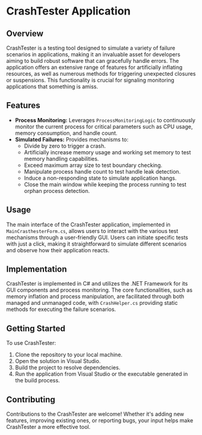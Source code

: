 # CrashTester Application

## Overview

CrashTester is a testing tool designed to simulate a variety of failure scenarios in applications, making it an invaluable asset for developers aiming to build robust software that can gracefully handle errors. The application offers an extensive range of features for artificially inflating resources, as well as numerous methods for triggering unexpected closures or suspensions. This functionality is crucial for signaling monitoring applications that something is amiss.

## Features

- **Process Monitoring:** Leverages `ProcessMonitoringLogic` to continuously monitor the current process for critical parameters such as CPU usage, memory consumption, and handle count.
- **Simulated Failures:** Provides mechanisms to:
  - Divide by zero to trigger a crash.
  - Artificially increase memory usage and working set memory to test memory handling capabilities.
  - Exceed maximum array size to test boundary checking.
  - Manipulate process handle count to test handle leak detection.
  - Induce a non-responding state to simulate application hangs.
  - Close the main window while keeping the process running to test orphan process detection.
  
## Usage

The main interface of the CrashTester application, implemented in `MainCrasthesterForm.cs`, allows users to interact with the various test mechanisms through a user-friendly GUI. Users can initiate specific tests with just a click, making it straightforward to simulate different scenarios and observe how their application reacts.

## Implementation

CrashTester is implemented in C# and utilizes the .NET Framework for its GUI components and process monitoring. The core functionalities, such as memory inflation and process manipulation, are facilitated through both managed and unmanaged code, with `CrashHelper.cs` providing static methods for executing the failure scenarios.

## Getting Started

To use CrashTester:
1. Clone the repository to your local machine.
2. Open the solution in Visual Studio.
3. Build the project to resolve dependencies.
4. Run the application from Visual Studio or the executable generated in the build process.

## Contributing

Contributions to the CrashTester are welcome! Whether it's adding new features, improving existing ones, or reporting bugs, your input helps make CrashTester a more effective tool.
